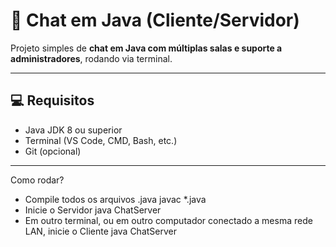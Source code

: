 # 🧩 Chat em Java (Cliente/Servidor)

Projeto simples de **chat em Java com múltiplas salas e suporte a administradores**, rodando via terminal.

---

## 💻 Requisitos

- Java JDK 8 ou superior
- Terminal (VS Code, CMD, Bash, etc.)
- Git (opcional)

---

Como rodar?
- Compile todos os arquivos .java
javac *.java
- Inicie o Servidor
java ChatServer
- Em outro terminal, ou em outro computador conectado a mesma rede LAN, inicie o Cliente
java ChatServer

